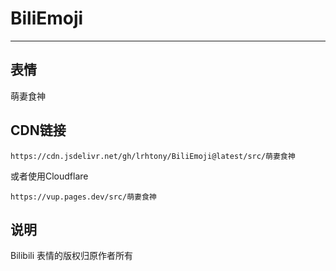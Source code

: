 # BiliEmoji
---
## 表情
萌妻食神
## CDN链接
```
https://cdn.jsdelivr.net/gh/lrhtony/BiliEmoji@latest/src/萌妻食神
```
或者使用Cloudflare
```
https://vup.pages.dev/src/萌妻食神
```
## 说明
Bilibili 表情的版权归原作者所有
